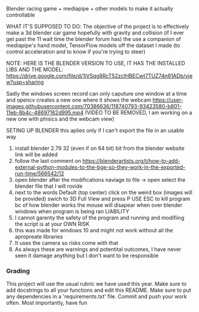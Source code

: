 Blender racing game + mediapipe + other models to make it actually controllable

WHAT IT'S SUPPOSED TO DO:
The objective of the project is to effectively make a 3d blender car game hopefully with gravity and collision (if I ever get past the 11 wait time the blender forum has) the
use a companion of mediapipe's hand model, TensorFlow models off the dataset I made (to control acceleration and to know if you're trying to steer)

NOTE:
HERE IS THE BLENDER VERSION TO USE, IT HAS THE INSTALLED LIBS AND THE MODEL:
https://drive.google.com/file/d/1jVSqg8RcT52zcIHBECwt7TUZ74n91ADb/view?usp=sharing


Sadly the windows screen record can only caputure one window at a time and opencv creates a new one where it shows the webcam
https://user-images.githubusercontent.com/70386636/118740793-93423580-b801-11eb-8b4c-48697162d995.mp4 (VIDEO TO BE REMOVED, I am working on a new one with phisics and the webcam view)

SETING UP BLENDER
this aplies only if I can't export the file in an usable way
1. install blender 2.79 32 (even if on 64 bit) bit from the blender website link will be added
2. follow the last comment on https://blenderartists.org/t/how-to-add-external-python-modules-to-the-bge-so-they-work-in-the-exported-run-time/566542/12
3. open blender after the modifications naviage to file -> open select the blender file that I will rovide
4. next to the words Default (top center) click on the weird box (images will be provided) swich to 3D Full View and press P USE ESC to kill program bc of how blender works the mouse will disapear when over blender windows when program is being ran
LIABILITY
1. I cannot garenty the safety of the program and running and modifiing the script is at your OWN RISK
2. this was made for windows 10 and might not work without all the apropreate libraries
3. It uses the camera so risks come with that
4. As always these are warnings and potentital outcomes, I have never seen it damage anything but I don't want to be responsible




### Grading
This project will use the usual rubric we have used this year. Make sure to add docstrings to all your functions and edit this README. Make sure to put any dependencies in a 'requirements.txt' file. Commit and push your work often. Most importantly, have fun
